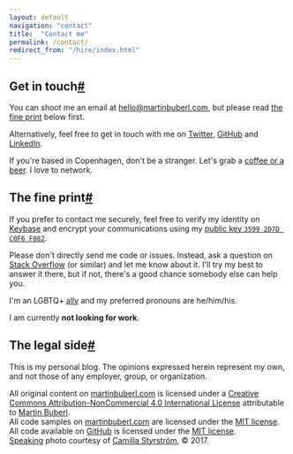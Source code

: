 ```yaml
---
layout: default
navigation: "contact"
title:  "Contact me"
permalink: /contact/
redirect_from: "/hire/index.html"
---
```


<h2 id="get-in-touch" class="has-permalink">Get in touch<a class="permalink" title="Permalink" href="#get-in-touch">#</a></h2>

You can shoot me an email at <a href="mailto:hello@martinbuberl.com">hello@martinbuberl.com</a>, but please read [the fine print](#the-fine-print) below first.

Alternatively, feel free to get in touch with me on <a target="_blank" href="https://twitter.com/martinbuberl">Twitter</a>, <a target="_blank" href="https://github.com/martinbuberl">GitHub</a> and <a target="_blank" href="https://www.linkedin.com/in/martinbuberl/">LinkedIn</a>.

If you're based in Copenhagen, don't be a stranger. Let's grab a <a target="_blank" href="https://www.google.com/maps/d/viewer?mid=1m7aKRR3_tNcR6r6iZYpNhjIhVkE">coffee or a beer</a>. I love to network.

<h2 id="the-fine-print" class="has-permalink">The fine print<a class="permalink" title="Permalink" href="#the-fine-print">#</a></h2>

If you prefer to contact me securely, feel free to verify my identity on <a target="_blank" href="https://keybase.io/martinbuberl">Keybase</a> and encrypt your communications using my <a target="_blank" href="https://keybase.io/martinbuberl/key.asc">public key `3599 2D7D C0F6 F082`</a>.

Please don't directly send me code or issues. Instead, ask a question on <a target="_blank" href="http://stackoverflow.com/questions/ask">Stack Overflow</a> (or similar) and let me know about it. I'll try my best to answer it there, but if not, there's a good chance somebody else can help you.

I'm an LGBTQ+ <a target="_blank" href="https://en.wikipedia.org/wiki/Straight_ally">ally</a> and my preferred pronouns are he/him/his.

I am currently **not looking for work**.

<h2 id="the-legal-side" class="has-permalink">The legal side<a class="permalink" title="Permalink" href="#the-legal-side">#</a></h2>

This is my personal blog. The opinions expressed herein represent my own, and not those of any employer, group, or organization.

All original content on <a rel="cc:attributionURL" href="https://martinbuberl.com">martinbuberl.com</a> is licensed under a <a target="_blank" rel="license" href="http://creativecommons.org/licenses/by-nc/4.0/">Creative Commons Attribution-NonCommercial 4.0 International License</a> attributable to <a rel="cc:attributionName" href="https://martinbuberl.com">Martin Buberl</a>.<br/>
All code samples on <a rel="cc:attributionURL" href="https://martinbuberl.com">martinbuberl.com</a> are licensed under the <a target="_blank" rel="license" href="https://opensource.org/licenses/MIT">MIT license</a>.<br/>
All code available on <a target="_blank" href="https://github.com/martinbuberl/martinbuberl.com">GitHub</a> is licensed under the <a target="_blank" rel="license" href="https://opensource.org/licenses/MIT">MIT license</a>.<br/>
[Speaking](/speaking) photo courtesy of <a target="_blank" href="http://camsty.se/">Camilla Styrstr&ouml;m</a>, &copy; 2017.
